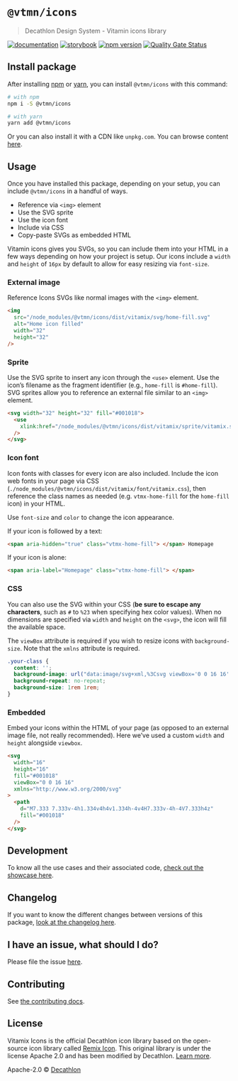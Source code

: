 # `@vtmn/icons`

> Decathlon Design System - Vitamin icons library

<a href="https://www.decathlon.design/726f8c765/p/91dc94-iconography"><img src="https://img.shields.io/badge/decathlon.design-docs-007dbc" alt="documentation" /></a>
<a href="https://decathlon.github.io/vitamin-web/@vtmn/showcase-icons"><img src="https://img.shields.io/badge/storybook-icons-295573?style=flat&logo=storybook" alt="storybook" /></a>
<a href="https://www.npmjs.com/package/@vtmn/icons"><img src="https://img.shields.io/npm/v/@vtmn/icons?style=flat&logo=npm" alt="npm version" /></a>
<a href="https://sonarcloud.io/dashboard?id=decathlon_vitamin-web_icons"><img src="https://sonarcloud.io/api/project_badges/measure?project=decathlon_vitamin-web_icons&metric=alert_status" alt="Quality Gate Status" /></a>

## Install package

After installing [npm](https://docs.npmjs.com/downloading-and-installing-node-js-and-npm) or [yarn](https://yarnpkg.com/en/docs/install), you can install `@vtmn/icons` with this command:

```sh
# with npm
npm i -S @vtmn/icons

# with yarn
yarn add @vtmn/icons
```

Or you can also install it with a CDN like `unpkg.com`. You can browse content [here](https://unpkg.com/@vtmn/icons/).

## Usage

Once you have installed this package, depending on your setup, you can include `@vtmn/icons` in a handful of ways.

- Reference via `<img>` element
- Use the SVG sprite
- Use the icon font
- Include via CSS
- Copy-paste SVGs as embedded HTML

Vitamin icons gives you SVGs, so you can include them into your HTML in a few ways depending on how your project is setup.
Our icons include a `width` and `height` of `16px` by default to allow for easy resizing via `font-size`.

### External image

Reference Icons SVGs like normal images with the `<img>` element.

```html
<img
  src="/node_modules/@vtmn/icons/dist/vitamix/svg/home-fill.svg"
  alt="Home icon filled"
  width="32"
  height="32"
/>
```

### Sprite

Use the SVG sprite to insert any icon through the `<use>` element. Use the icon’s filename as the fragment identifier (e.g., `home-fill` is `#home-fill`). SVG sprites allow you to reference an external file similar to an `<img>` element.

```html
<svg width="32" height="32" fill="#001018">
  <use
    xlink:href="/node_modules/@vtmn/icons/dist/vitamix/sprite/vitamix.svg#home-fill"
  />
</svg>
```

### Icon font

Icon fonts with classes for every icon are also included. Include the icon web fonts in your page via CSS (`./node_modules/@vtmn/icons/dist/vitamix/font/vitamix.css`), then reference the class names as needed (e.g. `vtmx-home-fill` for the `home-fill` icon) in your HTML.

Use `font-size` and `color` to change the icon appearance.

If your icon is followed by a text:

```html
<span aria-hidden="true" class="vtmx-home-fill"> </span> Homepage
```

If your icon is alone:

```html
<span aria-label="Homepage" class="vtmx-home-fill"> </span>
```

### CSS

You can also use the SVG within your CSS (**be sure to escape any characters**, such as `#` to `%23` when specifying hex color values). When no dimensions are specified via `width` and `height` on the `<svg>`, the icon will fill the available space.

The `viewBox` attribute is required if you wish to resize icons with `background-size`. Note that the `xmlns` attribute is required.

```css
.your-class {
  content: '';
  background-image: url("data:image/svg+xml,%3Csvg viewBox='0 0 16 16' xmlns='http://www.w3.org/2000/svg'%3E%3Cpath d='M7.333 7.333v-4h1.334v4h4v1.334h-4v4H7.333v-4h-4V7.333h4Z'/%3E%3C/svg%3E");
  background-repeat: no-repeat;
  background-size: 1rem 1rem;
}
```

### Embedded

Embed your icons within the HTML of your page (as opposed to an external image file, not really recommended). Here we’ve used a custom `width` and `height` alongside `viewbox`.

```html
<svg
  width="16"
  height="16"
  fill="#001018"
  viewBox="0 0 16 16"
  xmlns="http://www.w3.org/2000/svg"
>
  <path
    d="M7.333 7.333v-4h1.334v4h4v1.334h-4v4H7.333v-4h-4V7.333h4z"
    fill="#001018"
  />
</svg>
```

## Development

To know all the use cases and their associated code, [check out the showcase here](https://decathlon.github.io/vitamin-web/@vtmn/showcase-icons).

## Changelog

If you want to know the different changes between versions of this package, [look at the changelog here](https://github.com/Decathlon/vitamin-web/blob/main/packages/sources/icons/CHANGELOG.md).

## I have an issue, what should I do?

Please file the issue [here](https://github.com/Decathlon/vitamin-web/issues/new).

## Contributing

See [the contributing docs](https://github.com/Decathlon/vitamin-web/blob/main/CONTRIBUTING.md).

## License

Vitamix Icons is the official Decathlon icon library based on the open-source icon library called [Remix Icon](https://remixicon.com/). This original library is under the license Apache 2.0 and has been modified by Decathlon. [Learn more](https://www.decathlon.design/726f8c765/p/76e6e0-vitamix-license).

Apache-2.0 © [Decathlon](https://github.com/Decathlon)
